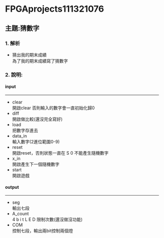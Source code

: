 # FPGAprojects111321076
## 主題:猜數字
### 1. 解析  
 - 猜出我的期末成績  
為了我的期末成績寫了猜數字  
### 2. 說明:  
#### input  
---
 - clear  
開啟clear 否則輸入的數字會一直初始化歸0 
 - diff  
開啟做比較(還沒完全寫好)
 - load  
把數字存進去
 - data_in    
輸入數字(2進位範圍0-9)  
 - reset  
開啟reset，否則狀態一直在 S 0 不能產生隨機數字  
 - x_in  
開啟產生下一個隨機數字
 - start  
開啟遊戲  
#### output
---  
 - seg  
輸出七段
 - A_count  
   4 b i t L E D 限制次數(還沒做沒功能)
 - COM  
   控制七段，輸出兩bit控制兩個燈

   
   




  





